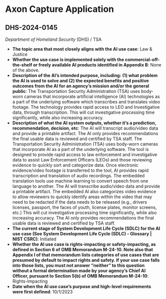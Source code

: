 # Axon Capture Application
## DHS-2024-0145
_Department of Homeland Security_ (DHS) / TSA


+ **The topic area that most closely aligns with the AI use case**: Law & Justice
+ **Whether the use case is implemented solely with the commercial-off-the-shelf or freely available AI products identified in Appendix B**: None of the above.
+ **Description of the AI’s intended purpose, including: (1) what problem the AI is used to solve and (2) the expected benefits and positive outcomes from the AI for an agency’s mission and/or the general public**: The Transportation Security Administration (TSA) uses body-worn cameras that incorporate artificial intelligence (AI) technologies as a part of the underlying software which transcribes and translates video footage. The technology provides rapid access to LEO and Investigative data, through transcription.  This will cut investigative processing time significantly, while also increasing accuracy.
+ **Description of what the AI system outputs, whether it’s a prediction, recommendation, decision, etc**: The AI will transcript audio/video data and provide a printable artifact. The AI only provides recommendations the final usable data is reviewed and certified by TSA staff.
The Transportation Security Administration (TSA) uses body-worn cameras that incorporate AI as a part of the underlying software. The tool is designed to provide rapid access to law enforcement and investigative data to assist Law Enforcement Officers (LEOs) and those reviewing evidence to quickly sort and categorize data. Once electronic evidence/video footage is transferred to the tool, AI provides rapid transcription and translation of audio recordings. The embedded translation tools use machine learning to convert speech from one language to another. The AI will transcribe audio/video data and provide a printable artifact. The embedded AI also categorizes video evidence to allow reviewers to quickly identify areas within the video that may need to be redacted if the data needs to be released (e.g., drivers licenses, passport, the faces of youth, license plates, monitor screens, etc.) This will cut investigative processing time significantly, while also increasing accuracy.  The AI only provides recommendations the final usable data is reviewed and certified by TSA staff. 
+ **The current stage of System Development Life Cycle (SDLC) for the AI use case (See System Development Life Cycle (SDLC) - Glossary | NIST CSRC)**: Initiated
+ **Whether the AI use case is rights-impacting or safety-impacting, as defined in Section 6 of OMB Memorandum M-24-10. Note also that Appendix I of that memorandum lists categories of use cases that are presumed by default to impact rights and safety. If your use case falls into those lists, you must not answer “neither” to this question without a formal determination made by your agency’s Chief AI Officer, pursuant to Section 5(b) of OMB Memorandum M-24-10**: Rights-Impacting
+ **Date when the AI use case’s purpose and high-level requirements were first defined**: 10/1/2023